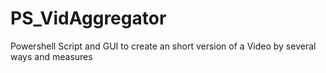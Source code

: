 # PS_VidAggregator
Powershell Script and GUI to create an short version of a Video by several ways and measures
